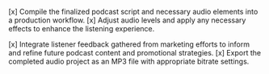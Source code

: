[x] Compile the finalized podcast script and necessary audio elements into a production workflow.
[x] Adjust audio levels and apply any necessary effects to enhance the listening experience.


[x] Integrate listener feedback gathered from marketing efforts to inform and refine future podcast content and promotional strategies.
[x] Export the completed audio project as an MP3 file with appropriate bitrate settings.